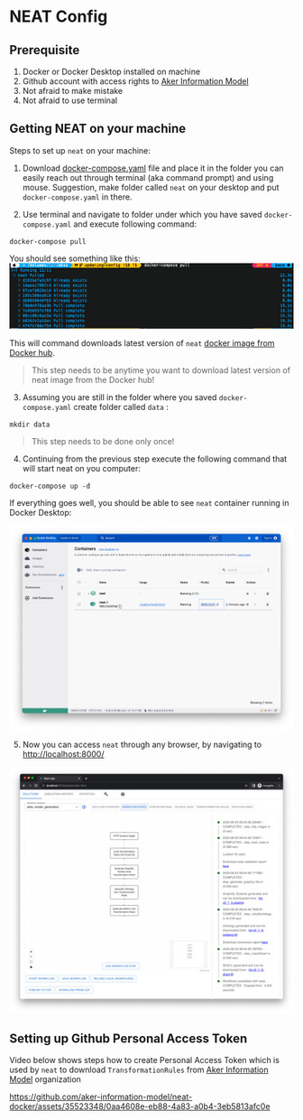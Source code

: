 # NEAT Config

## Prerequisite
1. Docker or Docker Desktop installed on machine
2. Github account with access rights to [Aker Information Model](https://github.com/aker-information-model)
3. Not afraid to make mistake
4. Not afraid to use terminal



## Getting NEAT on your machine
Steps to set up `neat` on your machine:

1. Download [docker-compose.yaml](./docker-compose.yaml) file and place it in the folder you can easily reach out through terminal (aka command prompt) and using mouse. Suggestion, make folder called `neat` on your desktop and put `docker-compose.yaml` in there.

2. Use terminal and navigate to folder under which you have saved `docker-compose.yaml` and execute following command:

```
docker-compose pull
```

You should see something like this:
![](media/terminal_docker_pull.png)

This will command downloads latest version of `neat` [docker image from Docker hub](https://hub.docker.com/r/cognite/neat).


> This step needs to be anytime you want to download latest version of neat image from the Docker hub!

3. Assuming you are still in the folder where you saved `docker-compose.yaml` create folder called `data` :

```
mkdir data
```
> This step needs to be done only once!


4. Continuing from the previous step execute the following command that will start neat on you computer:

```
docker-compose up -d
```

If everything goes well, you should be able to see `neat` container running in Docker Desktop:

![](media/docker_desktop.png)

5. Now you can access `neat` through any browser, by navigating to [http://localhost:8000/](http://localhost:8000/)

![](media/neat_running.png)


## Setting up Github Personal Access Token


Video below shows steps how to create Personal Access Token which is used by `neat` to download `TransformationRules` from [Aker Information Model](https://github.com/aker-information-model) organization



https://github.com/aker-information-model/neat-docker/assets/35523348/0aa4608e-eb88-4a83-a0b4-3eb5813afc0e

